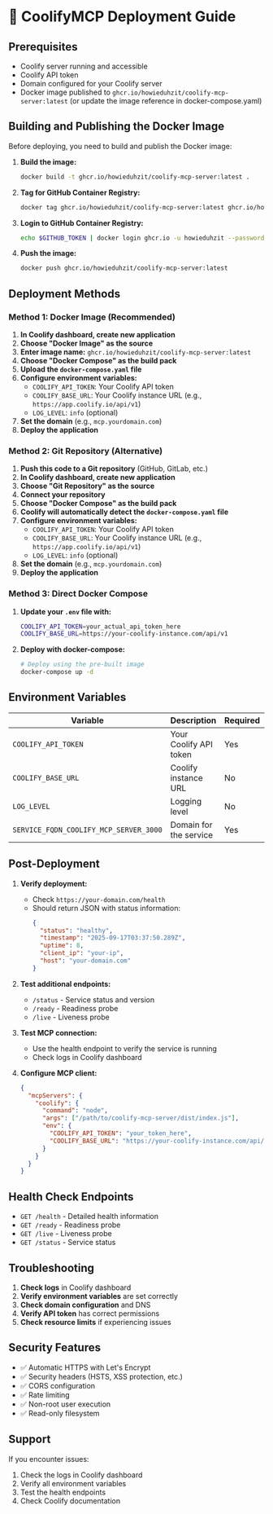 # 🚀 CoolifyMCP Deployment Guide

## Prerequisites

- Coolify server running and accessible
- Coolify API token
- Domain configured for your Coolify server
- Docker image published to `ghcr.io/howieduhzit/coolify-mcp-server:latest` (or update the image reference in docker-compose.yaml)

## Building and Publishing the Docker Image

Before deploying, you need to build and publish the Docker image:

1. **Build the image:**
   ```bash
   docker build -t ghcr.io/howieduhzit/coolify-mcp-server:latest .
   ```

2. **Tag for GitHub Container Registry:**
   ```bash
   docker tag ghcr.io/howieduhzit/coolify-mcp-server:latest ghcr.io/howieduhzit/coolify-mcp-server:latest
   ```

3. **Login to GitHub Container Registry:**
   ```bash
   echo $GITHUB_TOKEN | docker login ghcr.io -u howieduhzit --password-stdin
   ```

4. **Push the image:**
   ```bash
   docker push ghcr.io/howieduhzit/coolify-mcp-server:latest
   ```

## Deployment Methods

### Method 1: Docker Image (Recommended)

1. **In Coolify dashboard, create new application**
2. **Choose "Docker Image" as the source**
3. **Enter image name:** `ghcr.io/howieduhzit/coolify-mcp-server:latest`
4. **Choose "Docker Compose" as the build pack**
5. **Upload the `docker-compose.yaml` file**
6. **Configure environment variables:**
   - `COOLIFY_API_TOKEN`: Your Coolify API token
   - `COOLIFY_BASE_URL`: Your Coolify instance URL (e.g., `https://app.coolify.io/api/v1`)
   - `LOG_LEVEL`: `info` (optional)
7. **Set the domain** (e.g., `mcp.yourdomain.com`)
8. **Deploy the application**

### Method 2: Git Repository (Alternative)

1. **Push this code to a Git repository** (GitHub, GitLab, etc.)
2. **In Coolify dashboard, create new application**
3. **Choose "Git Repository" as the source**
4. **Connect your repository**
5. **Choose "Docker Compose" as the build pack**
6. **Coolify will automatically detect the `docker-compose.yaml` file**
7. **Configure environment variables:**
   - `COOLIFY_API_TOKEN`: Your Coolify API token
   - `COOLIFY_BASE_URL`: Your Coolify instance URL (e.g., `https://app.coolify.io/api/v1`)
   - `LOG_LEVEL`: `info` (optional)
8. **Set the domain** (e.g., `mcp.yourdomain.com`)
9. **Deploy the application**

### Method 3: Direct Docker Compose

1. **Update your `.env` file with:**
   ```bash
   COOLIFY_API_TOKEN=your_actual_api_token_here
   COOLIFY_BASE_URL=https://your-coolify-instance.com/api/v1
   ```

2. **Deploy with docker-compose:**
   ```bash
   # Deploy using the pre-built image
   docker-compose up -d
   ```

## Environment Variables

| Variable | Description | Required | Default |
|----------|-------------|----------|---------|
| `COOLIFY_API_TOKEN` | Your Coolify API token | Yes | - |
| `COOLIFY_BASE_URL` | Coolify instance URL | No | `https://app.coolify.io/api/v1` |
| `LOG_LEVEL` | Logging level | No | `info` |
| `SERVICE_FQDN_COOLIFY_MCP_SERVER_3000` | Domain for the service | Yes | Set by Coolify |

## Post-Deployment

1. **Verify deployment:**
   - Check `https://your-domain.com/health`
   - Should return JSON with status information:
     ```json
     {
       "status": "healthy",
       "timestamp": "2025-09-17T03:37:50.289Z",
       "uptime": 8,
       "client_ip": "your-ip",
       "host": "your-domain.com"
     }
     ```

2. **Test additional endpoints:**
   - `/status` - Service status and version
   - `/ready` - Readiness probe
   - `/live` - Liveness probe

3. **Test MCP connection:**
   - Use the health endpoint to verify the service is running
   - Check logs in Coolify dashboard

4. **Configure MCP client:**
   ```json
   {
     "mcpServers": {
       "coolify": {
         "command": "node",
         "args": ["/path/to/coolify-mcp-server/dist/index.js"],
         "env": {
           "COOLIFY_API_TOKEN": "your_token_here",
           "COOLIFY_BASE_URL": "https://your-coolify-instance.com/api/v1"
         }
       }
     }
   }
   ```

## Health Check Endpoints

- `GET /health` - Detailed health information
- `GET /ready` - Readiness probe
- `GET /live` - Liveness probe
- `GET /status` - Service status

## Troubleshooting

1. **Check logs** in Coolify dashboard
2. **Verify environment variables** are set correctly
3. **Check domain configuration** and DNS
4. **Verify API token** has correct permissions
5. **Check resource limits** if experiencing issues

## Security Features

- ✅ Automatic HTTPS with Let's Encrypt
- ✅ Security headers (HSTS, XSS protection, etc.)
- ✅ CORS configuration
- ✅ Rate limiting
- ✅ Non-root user execution
- ✅ Read-only filesystem

## Support

If you encounter issues:
1. Check the logs in Coolify dashboard
2. Verify all environment variables
3. Test the health endpoints
4. Check Coolify documentation
